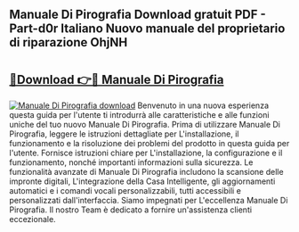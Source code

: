 ## Manuale Di Pirografia Download gratuit PDF - Part-d0r Italiano Nuovo manuale del proprietario di riparazione OhjNH

# <h2><a href="http://dfcimda.blite.top/?on=Manuale+Di+Pirografia">🔗Download 👉🔴 Manuale Di Pirografia</a></h2>

[![Manuale Di Pirografia download](https://i.imgur.com/lujVjoI.png)](http://dfcimda.blite.top/?on=Manuale+Di+Pirografia)
Benvenuto in una nuova esperienza questa guida per l'utente ti introdurrà alle caratteristiche e alle funzioni uniche del tuo nuovo Manuale Di Pirografia. Prima di utilizzare Manuale Di Pirografia, leggere le istruzioni dettagliate per L'installazione, il funzionamento e la risoluzione dei problemi del prodotto in questa guida per l'utente. Fornisce istruzioni chiare per L'installazione, la configurazione e il funzionamento, nonché importanti informazioni sulla sicurezza. Le funzionalità avanzate di Manuale Di Pirografia includono la scansione delle impronte digitali, L'integrazione della Casa Intelligente, gli aggiornamenti automatici e i comandi vocali personalizzabili, tutti accessibili e personalizzati dall'interfaccia. Siamo impegnati per L'eccellenza Manuale Di Pirografia. Il nostro Team è dedicato a fornire un'assistenza clienti eccezionale.
